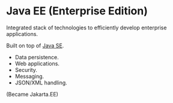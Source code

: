 # Java EE (Enterprise Edition)

Integrated stack of technologies to efficiently develop enterprise applications.

Built on top of [Java SE](./Java-SE.md).

* Data persistence.
* Web applications.
* Security.
* Messaging.
* JSON/XML handling.

(Became Jakarta.EE)
